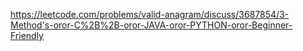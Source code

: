 https://leetcode.com/problems/valid-anagram/discuss/3687854/3-Method's-oror-C%2B%2B-oror-JAVA-oror-PYTHON-oror-Beginner-Friendly